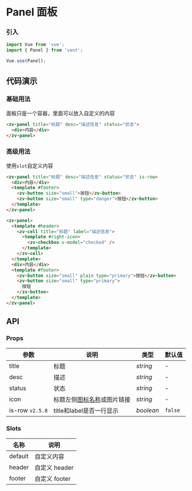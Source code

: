 # Panel 面板

### 引入

```js
import Vue from 'vue';
import { Panel } from 'vant';

Vue.use(Panel);
```

## 代码演示

### 基础用法

面板只是一个容器，里面可以放入自定义的内容

```html
<zv-panel title="标题" desc="描述信息" status="状态">
  <div>内容</div>
</zv-panel>
```

### 高级用法

使用`slot`自定义内容

```html
<zv-panel title="标题" desc="描述信息" status="状态" is-row>
  <div>内容</div>
  <template #footer>
    <zv-button size="small">按钮</zv-button>
    <zv-button size="small" type="danger">按钮</zv-button>
  </template>
</zv-panel>

<zv-panel>
  <template #header>
    <zv-cell title="标题" label="描述信息">
      <template #right-icon>
        <zv-checkbox v-model="checked" />
      </template>
    </zv-cell>
  </template>
  <div>内容</div>
  <template #footer>
    <zv-button size="small" plain type="primary">按钮</zv-button>
    <zv-button size="small" type="primary">
      按钮
    </zv-button>
  </template>
</zv-panel>
```

## API

### Props

| 参数 | 说明 | 类型 | 默认值 |
|------|------|------|------|
| title | 标题 | *string* | - |
| desc | 描述 | *string* | - |
| status | 状态 | *string* | - |
| icon | 标题左侧[图标名称](#/zh-CN/icon)或图片链接 | *string* | - |
| is-row `v2.5.8` | title和label是否一行显示 | *boolean* | `false` |

### Slots

| 名称 | 说明 |
|------|------|
| default | 自定义内容 |
| header | 自定义 header |
| footer | 自定义 footer |
